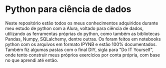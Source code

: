 # Python para ciência de dados
Neste repositório estão todos os meus conhecimentos adquiridos durante meu estudo de python com a Alura, voltado para ciência de dados, utilizando as ferramentas próprias do python, como também as bibliotecas Pandas, Numpy, SQLalchemy, dentre outras.
Os foram feitos em notebooks python com os arquivos em formato IPYNB e estão 100% documentados.
Também fiz algumas pastas com o final DIY, sigla para "Do IT Yourself", onde tento construir meus próprios exercícios por conta própria, com base no que aprendi até então.
